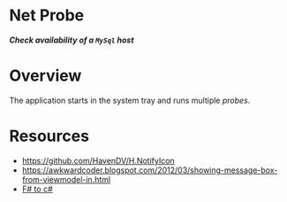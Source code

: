 Net Probe
=========
***Check availability of a `MySql` host***

# Overview
The application starts in the system tray and runs multiple *probes*.

# Resources
- https://github.com/HavenDV/H.NotifyIcon
- https://awkwardcoder.blogspot.com/2012/03/showing-message-box-from-viewmodel-in.html
- [F# to c#](https://gist.github.com/swlaschin/2d3e75a2ff4a87112c19309c86e0dd41)
